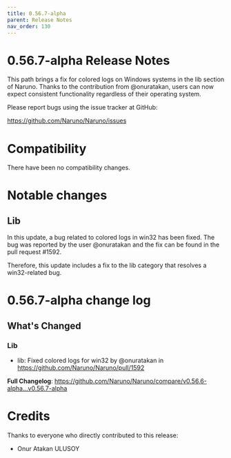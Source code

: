 ```yaml
---
title: 0.56.7-alpha
parent: Release Notes
nav_order: 130
---
```


# 0.56.7-alpha Release Notes

This path brings a fix for colored logs on Windows systems in the lib section of Naruno. Thanks to the contribution from @onuratakan, users can now expect consistent functionality regardless of their operating system.

Please report bugs using the issue tracker at GitHub:

<https://github.com/Naruno/Naruno/issues>

# Compatibility

There have been no compatibility changes.

# Notable changes

## Lib
In this update, a bug related to colored logs in win32 has been fixed. The bug was reported by the user @onuratakan and the fix can be found in the pull request #1592.

Therefore, this update includes a fix to the lib category that resolves a win32-related bug.

# 0.56.7-alpha change log

<!-- Release notes generated using configuration in .github/release.yml at master -->

## What's Changed
### Lib
* lib: Fixed colored logs for win32 by @onuratakan in https://github.com/Naruno/Naruno/pull/1592


**Full Changelog**: https://github.com/Naruno/Naruno/compare/v0.56.6-alpha...v0.56.7-alpha

# Credits

Thanks to everyone who directly contributed to this release:

- Onur Atakan ULUSOY
